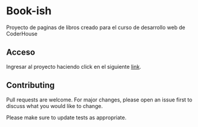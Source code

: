 # Book-ish

Proyecto de paginas de libros creado para el curso de desarrollo web de CoderHouse

## Acceso

Ingresar al proyecto haciendo click en el siguiente [link](https://samrosemberg.github.io/book-ish/).

## Contributing
Pull requests are welcome. For major changes, please open an issue first to discuss what you would like to change.

Please make sure to update tests as appropriate.